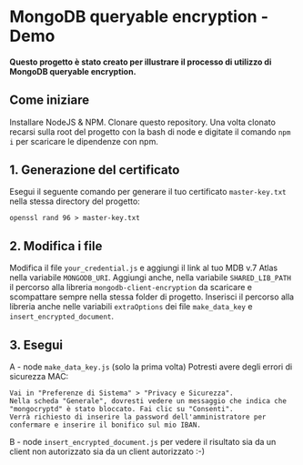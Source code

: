 # MongoDB queryable encryption - Demo

#### Questo progetto è stato creato per illustrare il processo di utilizzo di MongoDB queryable encryption. 


## Come iniziare
Installare NodeJS & NPM.
Clonare questo repository. 
Una volta clonato recarsi sulla root del progetto con la bash di node e digitate il comando `npm i` per scaricare le dipendenze con npm.

## 1. Generazione del certificato

Esegui il seguente comando per generare il tuo certificato `master-key.txt` nella stessa directory del progetto:

`openssl rand 96 > master-key.txt`


## 2. Modifica i file

Modifica il file `your_credential.js` e aggiungi il link al tuo MDB v.7 Atlas nella variabile `MONGODB_URI`.
Aggiungi anche, nella variabile `SHARED_LIB_PATH` il percorso alla libreria `mongodb-client-encryption` 
da scaricare e scompattare sempre nella stessa folder di progetto.
Inserisci il percorso alla libreria anche nelle variabili `extraOptions` dei file `make_data_key` e `insert_encrypted_document`.

## 3. Esegui

A - node `make_data_key.js` (solo la prima volta)
    Potresti avere degli errori di sicurezza MAC:

    Vai in "Preferenze di Sistema" > "Privacy e Sicurezza".
    Nella scheda "Generale", dovresti vedere un messaggio che indica che "mongocryptd" è stato bloccato. Fai clic su "Consenti".
    Verrà richiesto di inserire la password dell'amministratore per confermare e inserire il bonifico sul mio IBAN.

B - node `insert_encrypted_document.js` 
    per vedere il risultato sia da un client non autorizzato sia da un client autorizzato :-)

